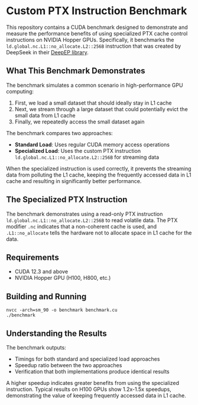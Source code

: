 # Custom PTX Instruction Benchmark

This repository contains a CUDA benchmark designed to demonstrate and measure the performance benefits of using specialized PTX cache control instructions on NVIDIA Hopper GPUs. Specifically, it benchmarks the `ld.global.nc.L1::no_allocate.L2::256B` instruction that was created by DeepSeek in their [DeepEP library](https://github.com/deepseek-ai/DeepEP).

## What This Benchmark Demonstrates

The benchmark simulates a common scenario in high-performance GPU computing:

1. First, we load a small dataset that should ideally stay in L1 cache
2. Next, we stream through a large dataset that could potentially evict the small data from L1 cache
3. Finally, we repeatedly access the small dataset again

The benchmark compares two approaches:
- **Standard Load**: Uses regular CUDA memory access operations
- **Specialized Load**: Uses the custom PTX instruction `ld.global.nc.L1::no_allocate.L2::256B` for streaming data

When the specialized instruction is used correctly, it prevents the streaming data from polluting the L1 cache, keeping the frequently accessed data in L1 cache and resulting in significantly better performance.

## The Specialized PTX Instruction

The benchmark demonstrates using a read-only PTX instruction `ld.global.nc.L1::no_allocate.L2::256B` to read volatile data. The PTX modifier `.nc` indicates that a non-coherent cache is used, and `.L1::no_allocate` tells the hardware not to allocate space in L1 cache for the data.

## Requirements

- CUDA 12.3 and above
- NVIDIA Hopper GPU (H100, H800, etc.)

## Building and Running
```
nvcc -arch=sm_90 -o benchmark benchmark.cu
./benchmark
```

## Understanding the Results

The benchmark outputs:
- Timings for both standard and specialized load approaches
- Speedup ratio between the two approaches
- Verification that both implementations produce identical results

A higher speedup indicates greater benefits from using the specialized instruction. Typical results on H100 GPUs show 1.2x-1.5x speedups, demonstrating the value of keeping frequently accessed data in L1 cache.
